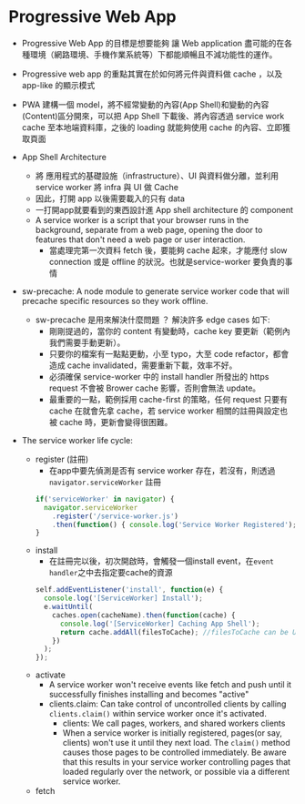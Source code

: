 # Progressive Web App

- Progressive Web App 的目標是想要能夠 讓 Web application 盡可能的在各種環境（網路環境、手機作業系統等）下都能順暢且不減功能性的運作。
- Progressive web app 的重點其實在於如何將元件與資料做 cache ，以及 app-like 的顯示模式
- PWA 建構一個 model，將不經常變動的內容(App Shell)和變動的內容(Content)區分開來，可以把 App Shell 下載後、將內容透過 service work cache 至本地端資料庫，之後的 loading 就能夠使用 cache 的內容、立即獲取頁面

- App Shell Architecture
  - 將 應用程式的基礎設施（infrastructure）、UI 與資料做分離，並利用 service worker 將 infra 與 UI 做 Cache
  - 因此，打開 app 以後需要載入的只有 data
  - 一打開app就要看到的東西設計進 App shell architecture 的 component
  - A service worker is a script that your browser runs in the background, separate from a web page, opening the door to features that don't need a web page or user interaction.
    - 當處理完第一次資料 fetch 後，要能夠 cache 起來，才能應付 slow connection 或是 offline 的狀況。也就是service-worker 要負責的事情

- sw-precache: A node module to generate service worker code that will precache specific resources so they work offline.
  - sw-precache 是用來解決什麼問題 ？
    解決許多 edge cases 如下:
    - 剛剛提過的，當你的 content 有變動時，cache key 要更新（範例內我們需要手動更新）。
    - 只要你的檔案有一點點更動，小至 typo，大至 code refactor，都會造成 cache invalidated，需要重新下載，效率不好。
    - 必須確保 service-worker 中的 install handler 所發出的 https request 不會被 Brower cache 影響，否則會無法 update。
    - 最重要的一點，範例採用 cache-first 的策略，任何 request 只要有 cache 在就會先拿 cache，若 service worker 相關的註冊與設定也被 cache 時，更新會變得很困難。

- The service worker life cycle:
  - register (註冊)
    - 在app中要先偵測是否有 service worker 存在，若沒有，則透過`navigator.serviceWorker` 註冊
    ```js
    if('serviceWorker' in navigator) {  
      navigator.serviceWorker  
        .register('/service-worker.js')  
        .then(function() { console.log('Service Worker Registered'); });  
    }
    ``` 
  - install
    - 在註冊完以後，初次開啟時，會觸發一個install event，在`event handler`之中去指定要cache的資源
    ```js
    self.addEventListener('install', function(e) {
      console.log('[ServiceWorker] Install');
      e.waitUntil(
        caches.open(cacheName).then(function(cache) {
          console.log('[ServiceWorker] Caching App Shell');
          return cache.addAll(filesToCache); //filesToCache can be URL lists
        })
      );
    });
    ```
  - activate
    - A service worker won't receive events like fetch and push until it successfully finishes installing and becomes "active" 
    - clients.claim: Can take control of uncontrolled clients by calling `clients.claim()` within service worker once it's activated.
      - clients: We call pages, workers, and shared workers clients
      - When a service worker is initially registered, pages(or say, clients) won't use it until they next load. The `claim()` method causes those pages to be controlled immediately. Be aware that this results in your service worker controlling pages that loaded regularly over the network, or possible via a different service worker.
  - fetch

